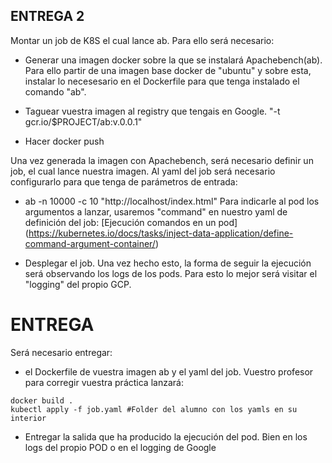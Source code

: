 ## ENTREGA 2
Montar un job de K8S el cual lance ab. Para ello será necesario:
- Generar una imagen docker sobre la que se instalará Apachebench(ab). Para ello partir de una imagen base docker de "ubuntu" y sobre esta, instalar lo necesesario en el Dockerfile para que tenga instalado el comando "ab".

- Taguear vuestra imagen al registry que tengais en Google. "-t gcr.io/$PROJECT/ab:v.0.0.1"

- Hacer docker push

Una vez generada la imagen con Apachebench, será necesario definir un job, el cual lance nuestra imagen. Al yaml del job será necesario configurarlo para que tenga de parámetros de entrada:
- ab -n 10000 -c 10 "http://localhost/index.html"
Para indicarle al pod los argumentos a lanzar, usaremos "command" en nuestro yaml de definición del job:
[Ejecución comandos en un pod] (https://kubernetes.io/docs/tasks/inject-data-application/define-command-argument-container/)

- Desplegar el job. Una vez hecho esto, la forma de seguir la ejecución será observando los logs de los pods. Para esto lo mejor será visitar el "logging" del propio GCP.


# ENTREGA
Será necesario entregar:
- el Dockerfile de vuestra imagen ab y el yaml del job. Vuestro profesor para corregir vuestra práctica lanzará:
```
docker build .
kubectl apply -f job.yaml #Folder del alumno con los yamls en su interior
```
- Entregar la salida que ha producido la ejecución del pod. Bien en los logs del propio POD o en el logging de Google
